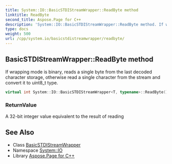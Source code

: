 ```yaml
---
title: System::IO::BasicSTDIStreamWrapper::ReadByte method
linktitle: ReadByte
second_title: Aspose.Page for C++
description: 'System::IO::BasicSTDIStreamWrapper::ReadByte method. If wrapping mode is binary, reads a single byte from the last decoded character storage, otherwise read a single character from the stream and convert it to uint8_t type in C++.'
type: docs
weight: 500
url: /cpp/system.io/basicstdistreamwrapper/readbyte/
---
```

## BasicSTDIStreamWrapper::ReadByte method


If wrapping mode is binary, reads a single byte from the last decoded character storage, otherwise read a single character from the stream and convert it to uint8_t type.

```cpp
virtual int System::IO::BasicSTDIStreamWrapper<T, typename>::ReadByte() override
```


### ReturnValue

A 32-bit integer value equivalent to the result of reading

## See Also

* Class [BasicSTDIStreamWrapper](../)
* Namespace [System::IO](../../)
* Library [Aspose.Page for C++](../../../)
